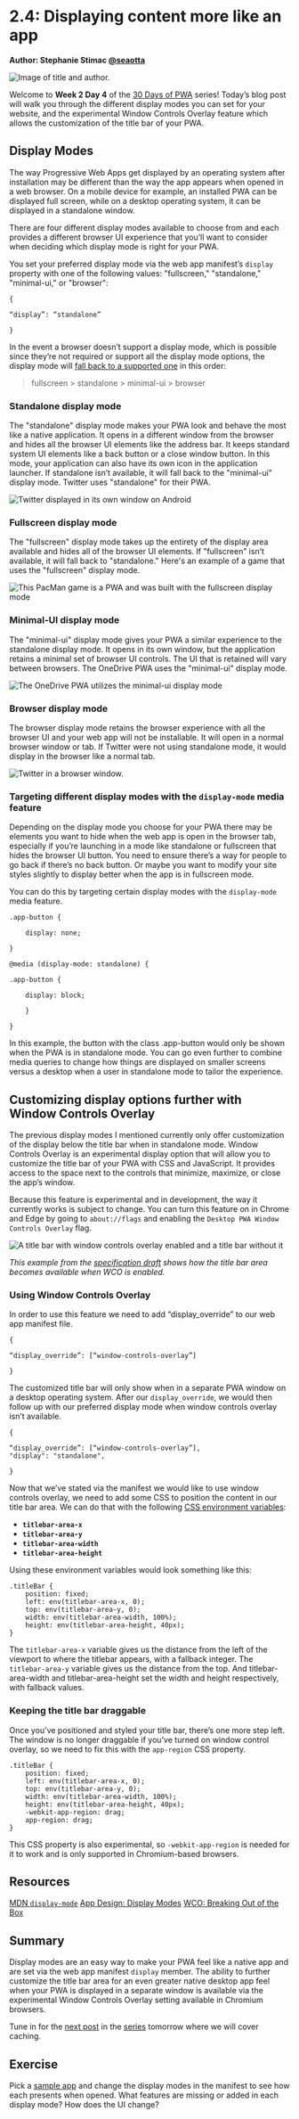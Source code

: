 # 2.4: Displaying content more like an app

**Author: Stephanie Stimac [@seaotta](https://twitter.com/seaotta)**

![Image of title and author.](_media/day-04.jpg)

Welcome to **Week 2 Day 4** of the [30 Days of PWA](<https://aka.ms/learn-pwa/30Days-blog>) series! Today’s blog post will walk you through the different display modes you can set for your website, and the experimental Window Controls Overlay feature which allows the customization of the title bar of your PWA.

## Display Modes 
The way Progressive Web Apps get displayed by an operating system after installation may be different than the way the app appears when opened in a web browser. On a mobile device for example, an installed PWA can be displayed full screen, while on a desktop operating system, it can be displayed in a standalone window.

There are four different display modes available to choose from and each provides a different browser UI experience that you’ll want to consider when deciding which display mode is right for your PWA. 

You set your preferred display mode via the web app manifest’s `display` property with one of the following values: "fullscreen," "standalone," "minimal-ui," or "browser":

```
{

“display”: “standalone”

}
```

In the event a browser doesn’t support a display mode, which is possible since they’re not required or support all the display mode options, the display mode will [fall back to a supported one](https://www.w3.org/TR/appmanifest/#dfn-fallback-chain) in this order: 

> fullscreen > standalone > minimal-ui > browser

### Standalone display mode 
The "standalone" display mode makes your PWA look and behave the most like a native application. It opens in a different window from the browser and hides all the browser UI elements like the address bar. It keeps standard system UI elements like a back button or a close window button. In this mode, your application can also have its own icon in the application launcher.  If standalone isn’t available, it will fall back to the "minimal-ui" display mode. Twitter uses "standalone" for their PWA.

<!-- ![Twitter displayed in its own window on Android](_media/display-standalone.png) -->
<img src="/30DaysOfPWA/advanced-capabilities/_media/display-standalone.png" alt="Twitter displayed in its own window on Android" style="max-width: 600px; display: block; margin-left: auto; margin-right: auto;" />

### Fullscreen display mode
The "fullscreen" display mode takes up the entirety of the display area available and hides all of the browser UI elements. If "fullscreen" isn’t available, it will fall back to "standalone." Here's an example of a game that uses the "fullscreen" display mode.

<!-- ![This PacMan game is a PWA and was built with the fullscreen display mode](_media/display-fullscreen.png) -->
<img src="/30DaysOfPWA/advanced-capabilities/_media/display-fullscreen.png" alt="This PacMan game is a PWA and was built with the fullscreen display mode" style="max-width: 600px; display: block; margin-left: auto; margin-right: auto;" />

### Minimal-UI display mode 
The "minimal-ui" display mode gives your PWA a similar experience to the standalone display mode. It opens in its own window, but the application retains a minimal set of browser UI controls. The UI that is retained will vary between browsers. The OneDrive PWA uses the "minimal-ui" display mode.

![The OneDrive PWA utilizes the minimal-ui display mode](_media/display-minimal-ui.png) 

### Browser display mode
The browser display mode retains the browser experience with all the browser UI and your web app will not be installable. It will open in a normal browser window or tab. If Twitter were not using standalone mode, it would display in the browser like a normal tab. 

![Twitter in a browser window.](_media/display-desktop.png)

### Targeting different display modes with the `display-mode` media feature
Depending on the display mode you choose for your PWA there may be elements you want to hide when the web app is open in the browser tab, especially if you’re launching in a mode like standalone or fullscreen that hides the browser UI button. You need to ensure there’s a way for people to go back if there’s no back button. Or maybe you want to modify your site styles slightly to display better when the app is in fullscreen mode. 

You can do this by targeting certain display modes with the `display-mode` media feature. 

```
.app-button {

    display: none;

}

@media (display-mode: standalone) {

.app-button {

    display: block;

    }

}
```

In this example, the button with the class .app-button would only be shown when the PWA is in standalone mode. You can go even further to combine media queries to change how things are displayed on smaller screens versus a desktop when a user in standalone mode to tailor the experience.

## Customizing display options further with Window Controls Overlay 
The previous display modes I mentioned currently only offer customization of the display below the title bar when in standalone mode. Window Controls Overlay is an experimental display option that will allow you to customize the title bar of your PWA with CSS and JavaScript. It provides access to the space next to the controls that minimize, maximize, or close the app’s window. 

Because this feature is experimental and in development, the way it currently works is subject to change. You can turn this feature on in Chrome and Edge by going to `about://flags` and enabling the `Desktop PWA Window Controls Overlay` flag.

![A title bar with window controls overlay enabled and a title bar without it](_media/display-spec-wco.png)

*This example from the [specification draft](https://aka.ms/learn-PWA/30Days-2.4/wicg.github.io/window-controls-overlay) shows how the title bar area becomes available when WCO is enabled.* 

### Using Window Controls Overlay 
In order to use this feature we need to add “display_override” to our web app manifest file. 

```
{

“display_override”: [“window-controls-overlay”]

}
```

The customized title bar will only show when in a separate PWA window on a desktop operating system. After our `display_override`, we would then follow up with our preferred display mode when window controls overlay isn’t available. 

```
{

“display_override”: [“window-controls-overlay”],
"display": "standalone",

}
```

Now that we’ve stated via the manifest we would like to use window controls overlay, we need to add some CSS to position the content in our title bar area. We can do that with the following [CSS environment variables](https://developer.mozilla.org/en-US/docs/Web/CSS/env()): 

- **`titlebar-area-x`**
- **`titlebar-area-y`**
- **`titlebar-area-width`**
- **`titlebar-area-height`**

Using these environment variables would look something like this: 

```
.titleBar {
    position: fixed;
    left: env(titlebar-area-x, 0);
    top: env(titlebar-area-y, 0);
    width: env(titlebar-area-width, 100%);
    height: env(titlebar-area-height, 40px);
}
```

The `titlebar-area-x` variable gives us the distance from the left of the viewport to where the titlebar appears, with a fallback integer. The `titlebar-area-y` variable gives us the distance from the top. And titlebar-area-width and titlebar-area-height set the width and height respectively, with fallback values. 

### Keeping the title bar draggable
Once you’ve positioned and styled your title bar, there’s one more step left. The window is no longer draggable if you’ve turned on window control overlay, so we need to fix this with the `app-region` CSS property. 

```
.titleBar {
    position: fixed;
    left: env(titlebar-area-x, 0);
    top: env(titlebar-area-y, 0);
    width: env(titlebar-area-width, 100%);
    height: env(titlebar-area-height, 40px);
    -webkit-app-region: drag;
    app-region: drag;
}
```

This CSS property is also experimental, so `-webkit-app-region` is needed for it to work and is only supported in Chromium-based browsers. 

## Resources 
[MDN `display-mode`](https://aka.ms/learn-PWA/30Days-2.4/developer.mozilla.org/en-US/docs/Web/CSS/display-mode)
[App Design: Display Modes](https://aka.ms/learn-PWA/30Days-2.4/web.dev/learn/pwa/app-design#display-modes)
[WCO: Breaking Out of the Box](https://aka.ms/learn-PWA/30Days-2.4/alistapart.com/article/breaking-out-of-the-box)

## Summary
Display modes are an easy way to make your PWA feel like a native app and are set via the web app manifest `display` member. The ability to further customize the title bar area for an even greater native desktop app feel when your PWA is displayed in a separate window is available via the experimental Window Controls Overlay setting available in Chromium browsers. 

Tune in for the [next post](./05.md) in the [series](https://aka.ms/learn-pwa/30Days-blog) tomorrow where we will cover caching. 

## Exercise 

Pick a [sample app](https://aka.ms/learn-PWA/30Days-2.4/docs.microsoft.com/en-us/microsoft-edge/progressive-web-apps-chromium/demo-pwas) and change the display modes in the manifest to see how each presents when opened. What features are missing or added in each display mode? How does the UI change?